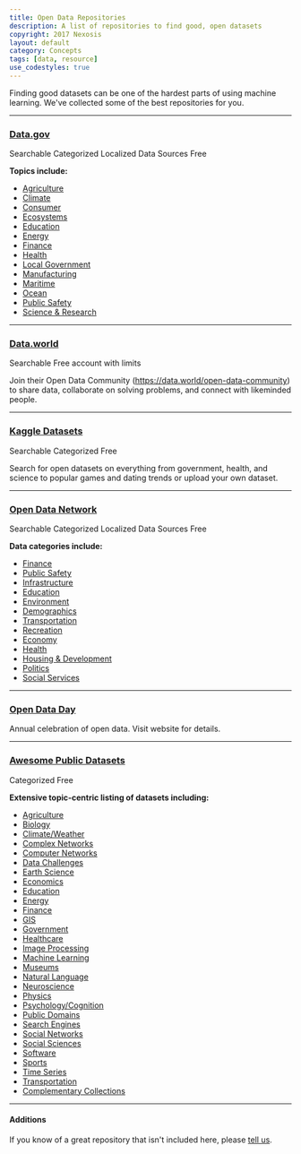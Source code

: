 ```yaml
---
title: Open Data Repositories
description: A list of repositories to find good, open datasets 
copyright: 2017 Nexosis 
layout: default
category: Concepts
tags: [data, resource]
use_codestyles: true
---
```


Finding good datasets can be one of the hardest parts of using machine learning. We've collected some of the best repositories for you.

------

### [Data.gov](https://www.data.gov/)

<p><span class="label label-default">Searchable</span> <span class="label label-default">Categorized</span> <span class="label label-default">Localized Data Sources</span> <span class="label label-default">Free</span></p>

**Topics include:**

* [Agriculture](https://www.data.gov/food/)
* [Climate](https://www.data.gov/climate/)
* [Consumer](https://www.data.gov/consumer/)
* [Ecosystems](https://www.data.gov/ecosystems/)
* [Education](https://www.data.gov/education/)
* [Energy](https://www.data.gov/energy/)
* [Finance](https://www.data.gov/finance/)
* [Health](https://www.data.gov/health/)
* [Local Government](https://www.data.gov/local/)
* [Manufacturing](https://www.data.gov/manufacturing/)
* [Maritime](https://www.data.gov/maritime/)
* [Ocean](https://www.data.gov/ocean/)
* [Public Safety](https://www.data.gov/safety/)
* [Science & Research](https://www.data.gov/research/)

------

### [Data.world](https://data.world)

<p><span class="label label-default">Searchable</span> <span class="label label-default">Free account with limits</span></p>

Join their Open Data Community (https://data.world/open-data-community) to share data, collaborate on solving problems, and connect with likeminded people.

------

### [Kaggle Datasets](https://www.kaggle.com/datasets)

<p><span class="label label-default">Searchable</span> <span class="label label-default">Categorized</span> <span class="label label-default">Free</span></p>

Search for open datasets on everything from government, health, and science to popular games and dating trends or upload your own dataset.

------

### [Open Data Network](https://www.opendatanetwork.com/)

<p><span class="label label-default">Searchable</span> <span class="label label-default">Categorized</span> <span class="label label-default">Localized Data Sources</span> <span class="label label-default">Free</span></p>

**Data categories include:**

* [Finance](https://www.opendatanetwork.com/search?categories=finance&ref=hp)
* [Public Safety](https://www.opendatanetwork.com/search?categories=public%20safety&ref=hp)
* [Infrastructure](https://www.opendatanetwork.com/search?categories=infrastructure&ref=hp)
* [Education](https://www.opendatanetwork.com/search?categories=education&ref=hp)
* [Environment](https://www.opendatanetwork.com/search?categories=environment&ref=hp)
* [Demographics](https://www.opendatanetwork.com/search?categories=demographics&ref=hp)
* [Transportation](https://www.opendatanetwork.com/search?categories=transportation&ref=hp)
* [Recreation](https://www.opendatanetwork.com/search?categories=recreation&ref=hp)
* [Economy](https://www.opendatanetwork.com/search?categories=economy&ref=hp)
* [Health](https://www.opendatanetwork.com/search?categories=health&ref=hp)
* [Housing & Development](https://www.opendatanetwork.com/search?categories=housing%20%26%20development&ref=hp)
* [Politics](https://www.opendatanetwork.com/search?categories=politics&ref=hp)
* [Social Services](https://www.opendatanetwork.com/search?categories=social%20services&ref=hp)

------

### [Open Data Day](http://opendataday.org/)

Annual celebration of open data. Visit website for details.

------

### [Awesome Public Datasets](https://github.com/caesar0301/awesome-public-datasets)

<p><span class="label label-default">Categorized</span> <span class="label label-default">Free</span></p>

**Extensive topic-centric listing of datasets including:**

* [Agriculture](https://github.com/caesar0301/awesome-public-datasets#agriculture)
* [Biology](https://github.com/caesar0301/awesome-public-datasets#biology)
* [Climate/Weather](https://github.com/caesar0301/awesome-public-datasets#climate-weather)
* [Complex Networks](https://github.com/caesar0301/awesome-public-datasets#complex-networks)
* [Computer Networks](https://github.com/caesar0301/awesome-public-datasets#computer-networks)
* [Data Challenges](https://github.com/caesar0301/awesome-public-datasets#data-challenges)
* [Earth Science](https://github.com/caesar0301/awesome-public-datasets#earth-science)
* [Economics](https://github.com/caesar0301/awesome-public-datasets#economics)
* [Education](https://github.com/caesar0301/awesome-public-datasets#education)
* [Energy](https://github.com/caesar0301/awesome-public-datasets#energy)
* [Finance](https://github.com/caesar0301/awesome-public-datasets#finance)
* [GIS](https://github.com/caesar0301/awesome-public-datasets#gis)
* [Government](https://github.com/caesar0301/awesome-public-datasets#government)
* [Healthcare](https://github.com/caesar0301/awesome-public-datasets#healthcare)
* [Image Processing](https://github.com/caesar0301/awesome-public-datasets#image-processing)
* [Machine Learning](https://github.com/caesar0301/awesome-public-datasets#machine-learning)
* [Museums](https://github.com/caesar0301/awesome-public-datasets#museums)
* [Natural Language](https://github.com/caesar0301/awesome-public-datasets#natural-language)
* [Neuroscience](https://github.com/caesar0301/awesome-public-datasets#neuroscience)
* [Physics](https://github.com/caesar0301/awesome-public-datasets#physics)
* [Psychology/Cognition](https://github.com/caesar0301/awesome-public-datasets#psychology-cognition)
* [Public Domains](https://github.com/caesar0301/awesome-public-datasets#public-domains)
* [Search Engines](https://github.com/caesar0301/awesome-public-datasets#search-engines)
* [Social Networks](https://github.com/caesar0301/awesome-public-datasets#social-networks)
* [Social Sciences](https://github.com/caesar0301/awesome-public-datasets#social-sciences)
* [Software](https://github.com/caesar0301/awesome-public-datasets#software)
* [Sports](https://github.com/caesar0301/awesome-public-datasets#sports)
* [Time Series](https://github.com/caesar0301/awesome-public-datasets#time-series)
* [Transportation](https://github.com/caesar0301/awesome-public-datasets#transportation)
* [Complementary Collections](https://github.com/caesar0301/awesome-public-datasets#complementary-collections)

------

#### Additions

If you know of a great repository that isn't included here, please [tell us](https://nexosis.com/Home/Contact).
